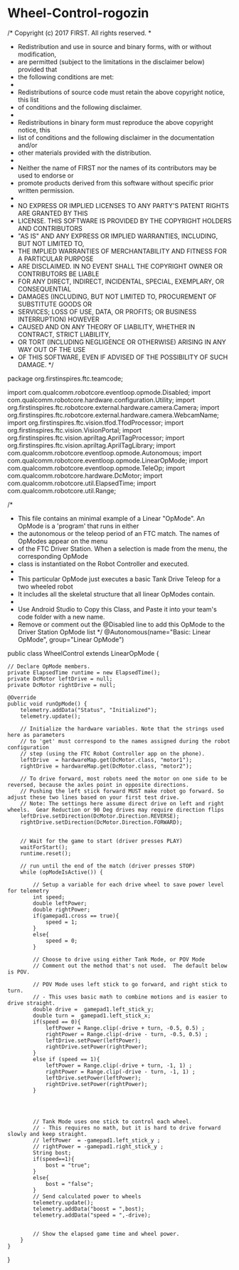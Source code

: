 # Wheel-Control-rogozin
/* Copyright (c) 2017 FIRST. All rights reserved.
 *
 * Redistribution and use in source and binary forms, with or without modification,
 * are permitted (subject to the limitations in the disclaimer below) provided that
 * the following conditions are met:
 *
 * Redistributions of source code must retain the above copyright notice, this list
 * of conditions and the following disclaimer.
 *
 * Redistributions in binary form must reproduce the above copyright notice, this
 * list of conditions and the following disclaimer in the documentation and/or
 * other materials provided with the distribution.
 *
 * Neither the name of FIRST nor the names of its contributors may be used to endorse or
 * promote products derived from this software without specific prior written permission.
 *
 * NO EXPRESS OR IMPLIED LICENSES TO ANY PARTY'S PATENT RIGHTS ARE GRANTED BY THIS
 * LICENSE. THIS SOFTWARE IS PROVIDED BY THE COPYRIGHT HOLDERS AND CONTRIBUTORS
 * "AS IS" AND ANY EXPRESS OR IMPLIED WARRANTIES, INCLUDING, BUT NOT LIMITED TO,
 * THE IMPLIED WARRANTIES OF MERCHANTABILITY AND FITNESS FOR A PARTICULAR PURPOSE
 * ARE DISCLAIMED. IN NO EVENT SHALL THE COPYRIGHT OWNER OR CONTRIBUTORS BE LIABLE
 * FOR ANY DIRECT, INDIRECT, INCIDENTAL, SPECIAL, EXEMPLARY, OR CONSEQUENTIAL
 * DAMAGES (INCLUDING, BUT NOT LIMITED TO, PROCUREMENT OF SUBSTITUTE GOODS OR
 * SERVICES; LOSS OF USE, DATA, OR PROFITS; OR BUSINESS INTERRUPTION) HOWEVER
 * CAUSED AND ON ANY THEORY OF LIABILITY, WHETHER IN CONTRACT, STRICT LIABILITY,
 * OR TORT (INCLUDING NEGLIGENCE OR OTHERWISE) ARISING IN ANY WAY OUT OF THE USE
 * OF THIS SOFTWARE, EVEN IF ADVISED OF THE POSSIBILITY OF SUCH DAMAGE.
 */

package org.firstinspires.ftc.teamcode;

import com.qualcomm.robotcore.eventloop.opmode.Disabled;
import com.qualcomm.robotcore.hardware.configuration.Utility;
import org.firstinspires.ftc.robotcore.external.hardware.camera.Camera;
import org.firstinspires.ftc.robotcore.external.hardware.camera.WebcamName;
import org.firstinspires.ftc.vision.tfod.TfodProcessor;
import org.firstinspires.ftc.vision.VisionPortal;
import org.firstinspires.ftc.vision.apriltag.AprilTagProcessor;
import org.firstinspires.ftc.vision.apriltag.AprilTagLibrary;
import com.qualcomm.robotcore.eventloop.opmode.Autonomous;
import com.qualcomm.robotcore.eventloop.opmode.LinearOpMode;
import com.qualcomm.robotcore.eventloop.opmode.TeleOp;
import com.qualcomm.robotcore.hardware.DcMotor;
import com.qualcomm.robotcore.util.ElapsedTime;
import com.qualcomm.robotcore.util.Range;


/*
 * This file contains an minimal example of a Linear "OpMode". An OpMode is a 'program' that runs in either
 * the autonomous or the teleop period of an FTC match. The names of OpModes appear on the menu
 * of the FTC Driver Station. When a selection is made from the menu, the corresponding OpMode
 * class is instantiated on the Robot Controller and executed.
 *
 * This particular OpMode just executes a basic Tank Drive Teleop for a two wheeled robot
 * It includes all the skeletal structure that all linear OpModes contain.
 *
 * Use Android Studio to Copy this Class, and Paste it into your team's code folder with a new name.
 * Remove or comment out the @Disabled line to add this OpMode to the Driver Station OpMode list
 */
@Autonomous(name="Basic: Linear OpMode", group="Linear OpMode")

public class WheelControl extends LinearOpMode {

    // Declare OpMode members.
    private ElapsedTime runtime = new ElapsedTime();
    private DcMotor leftDrive = null;
    private DcMotor rightDrive = null;

    @Override
    public void runOpMode() {
        telemetry.addData("Status", "Initialized");
        telemetry.update();

        // Initialize the hardware variables. Note that the strings used here as parameters
        // to 'get' must correspond to the names assigned during the robot configuration
        // step (using the FTC Robot Controller app on the phone).
        leftDrive  = hardwareMap.get(DcMotor.class, "motor1");
        rightDrive = hardwareMap.get(DcMotor.class, "motor2");

        // To drive forward, most robots need the motor on one side to be reversed, because the axles point in opposite directions.
        // Pushing the left stick forward MUST make robot go forward. So adjust these two lines based on your first test drive.
        // Note: The settings here assume direct drive on left and right wheels.  Gear Reduction or 90 Deg drives may require direction flips
        leftDrive.setDirection(DcMotor.Direction.REVERSE);
        rightDrive.setDirection(DcMotor.Direction.FORWARD);
        
        
        // Wait for the game to start (driver presses PLAY)
        waitForStart();
        runtime.reset();

        // run until the end of the match (driver presses STOP)
        while (opModeIsActive()) {

            // Setup a variable for each drive wheel to save power level for telemetry
            int speed;
            double leftPower;
            double rightPower;
            if(gamepad1.cross == true){
                speed = 1;
            }
            else{
                speed = 0;
            }

            // Choose to drive using either Tank Mode, or POV Mode
            // Comment out the method that's not used.  The default below is POV.

            // POV Mode uses left stick to go forward, and right stick to turn.
            // - This uses basic math to combine motions and is easier to drive straight.
            double drive =  gamepad1.left_stick_y;
            double turn =  gamepad1.left_stick_x;
            if(speed == 0){
                leftPower = Range.clip(-drive + turn, -0.5, 0.5) ;
                rightPower = Range.clip(-drive - turn, -0.5, 0.5) ; 
                leftDrive.setPower(leftPower);
                rightDrive.setPower(rightPower);
            }
            else if (speed == 1){
                leftPower = Range.clip(-drive + turn, -1, 1) ;
                rightPower = Range.clip(-drive - turn, -1, 1) ; 
                leftDrive.setPower(leftPower);
                rightDrive.setPower(rightPower);
            }
            

            
           
            // Tank Mode uses one stick to control each wheel.
            // - This requires no math, but it is hard to drive forward slowly and keep straight.
            // leftPower  = -gamepad1.left_stick_y ;
            // rightPower = -gamepad1.right_stick_y ;
            String bost;
            if(speed==1){
                bost = "true";
            }
            else{
                bost = "false";
            }
            // Send calculated power to wheels
            telemetry.update();
            telemetry.addData("boost = ",bost);
            telemetry.addData("speed = ",-drive);
            

            // Show the elapsed game time and wheel power.
        }
    }
}
